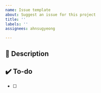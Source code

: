 ```yaml
---
name: Issue template
about: Suggest an issue for this project
title: ''
labels: ''
assignees: ahnsugyeong

---
```


## 🔎 Description
> 

## ✔️ To-do
- [ ]
